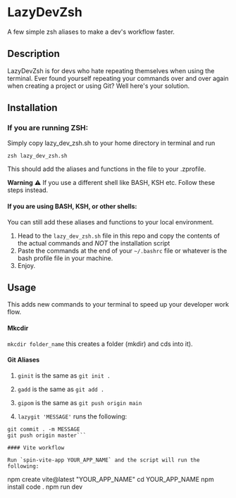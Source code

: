 # LazyDevZsh
A few simple zsh aliases to make a dev's workflow faster.

## Description
LazyDevZsh is for devs who hate repeating themselves when using the terminal.
Ever found yourself repeating your commands over and over again when creating a project or using Git? Well here's your solution.

## Installation 

### If you are running ZSH: 

Simply copy lazy_dev_zsh.sh to your home directory in terminal and run 

```console 
zsh lazy_dev_zsh.sh
``` 
This should add the aliases and functions in the file to your .zprofile.

**Warning**
:warning: If you use a different shell like BASH, KSH etc. Follow these steps instead.

#### If you are using BASH, KSH, or other shells:

You can still add these aliases and functions to your local environment. 

1. Head to the `lazy_dev_zsh.sh` file in this repo and copy the contents of the actual commands and *NOT* the installation script
2. Paste the commands at the end of your `~/.bashrc` file or whatever is the bash profile file in your machine.
3. Enjoy.

## Usage

This adds new commands to your terminal to speed up your developer work flow.

#### Mkcdir

`mkcdir folder_name` this creates a folder (mkdir) and cds into it).

#### Git Aliases

1. `ginit` is the same as `git init .`
2. `gadd` is the same as `git add .`
3. `gipom` is the same as `git push origin main`

4. `lazygit 'MESSAGE'` runs the following:
```git add . 
git commit . -m MESSAGE 
git push origin master```

#### Vite workflow

Run `spin-vite-app YOUR_APP_NAME` and the script will run the following: 
```
npm create vite@latest "YOUR_APP_NAME"
cd YOUR_APP_NAME
npm install
code .
npm run dev
```
